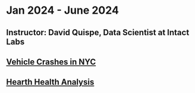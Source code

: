 #  Jan 2024 - June 2024

## Instructor: David Quispe, Data Scientist at Intact Labs

## [Vehicle Crashes in NYC](https://github.com/davidskaff/vehicle-crashes-nyc)


## [Hearth Health Analysis](https://github.com/TyliOnel/Project_4-Group_5-Heart_Health)

## 
